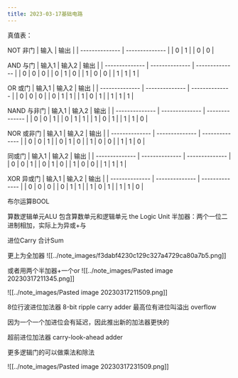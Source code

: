 ```yaml
---
title: 2023-03-17基础电路
---
```


真值表：

NOT 非门
| 输入 | 输出 | 
| -------------- | -------------- | 
| 0 | 1 | 
| 0 | 0 |


AND 与门
| 输入1 | 输入2 | 输出 |
| -------------- | -------------- | -------------- |
| 0 | 0 | 0 |
| 0 | 1 | 0 |
| 1 | 0 | 0 |
| 1 | 1 | 1 |

OR 或门
| 输入1 | 输入2 | 输出 |
| -------------- | -------------- | -------------- |
| 0 | 0 | 0 |
| 0 | 1 | 1 |
| 1 | 0 | 1 |
| 1 | 1 | 1 |

NAND 与非门
| 输入1 | 输入2 | 输出 |
| -------------- | -------------- | -------------- |
| 0 | 0 | 1 |
| 0 | 1 | 1 |
| 1 | 0 | 1 |
| 1 | 1 | 0 |

NOR 或非门
| 输入1 | 输入2 | 输出 |
| -------------- | -------------- | -------------- |
| 0 | 0 | 1 |
| 0 | 1 | 0 |
| 1 | 0 | 0 |
| 1 | 1 | 0 |

同或门
| 输入1 | 输入2 | 输出 |
| -------------- | -------------- | -------------- |
| 0 | 0 | 1 |
| 0 | 1 | 0 |
| 1 | 0 | 0 |
| 1 | 1 | 1 |

XOR 异或门
| 输入1 | 输入2 | 输出 |
| -------------- | -------------- | -------------- |
| 0 | 0 | 0 |
| 0 | 1 | 1 |
| 1 | 0 | 1 |
| 1 | 1 | 0 |

布尔运算BOOL

算数逻辑单元ALU
包含算数单元和逻辑单元 the Logic Unit
半加器：两个一位二进制相加，实际上为异或+与

进位Carry
合计Sum

更上为全加器
![[../note_images/f3dabf4230c129c327a4729ca80a7b5.png]]

或者用两个半加器+一个or
![[../note_images/Pasted image 20230317211345.png]]

![[../note_images/Pasted image 20230317211509.png]]

8位行波进位加法器 8-bit ripple carry adder
最高位有进位叫溢出 overflow

因为一个一个加进位会有延迟，因此推出新的加法器更快的

超前进位加法器 carry-look-ahead adder

更多逻辑门的可以做乘法和除法

![[../note_images/Pasted image 20230317231509.png]]
